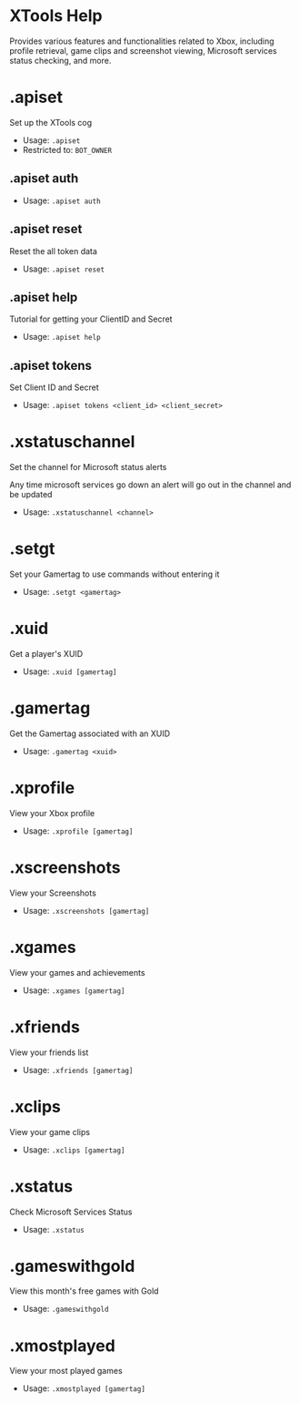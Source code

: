 # XTools Help

Provides various features and functionalities related to Xbox, including profile retrieval, game clips and screenshot viewing, Microsoft services status checking, and more.

# .apiset
Set up the XTools cog<br/>
 - Usage: `.apiset`
 - Restricted to: `BOT_OWNER`
## .apiset auth

 - Usage: `.apiset auth`
## .apiset reset
Reset the all token data<br/>
 - Usage: `.apiset reset`
## .apiset help
Tutorial for getting your ClientID and Secret<br/>
 - Usage: `.apiset help`
## .apiset tokens
Set Client ID and Secret<br/>
 - Usage: `.apiset tokens <client_id> <client_secret>`
# .xstatuschannel
Set the channel for Microsoft status alerts<br/>

Any time microsoft services go down an alert will go out in the channel and be updated<br/>
 - Usage: `.xstatuschannel <channel>`
# .setgt
Set your Gamertag to use commands without entering it<br/>
 - Usage: `.setgt <gamertag>`
# .xuid
Get a player's XUID<br/>
 - Usage: `.xuid [gamertag]`
# .gamertag
Get the Gamertag associated with an XUID<br/>
 - Usage: `.gamertag <xuid>`
# .xprofile
View your Xbox profile<br/>
 - Usage: `.xprofile [gamertag]`
# .xscreenshots
View your Screenshots<br/>
 - Usage: `.xscreenshots [gamertag]`
# .xgames
View your games and achievements<br/>
 - Usage: `.xgames [gamertag]`
# .xfriends
View your friends list<br/>
 - Usage: `.xfriends [gamertag]`
# .xclips
View your game clips<br/>
 - Usage: `.xclips [gamertag]`
# .xstatus
Check Microsoft Services Status<br/>
 - Usage: `.xstatus`
# .gameswithgold
View this month's free games with Gold<br/>
 - Usage: `.gameswithgold`
# .xmostplayed
View your most played games<br/>
 - Usage: `.xmostplayed [gamertag]`
